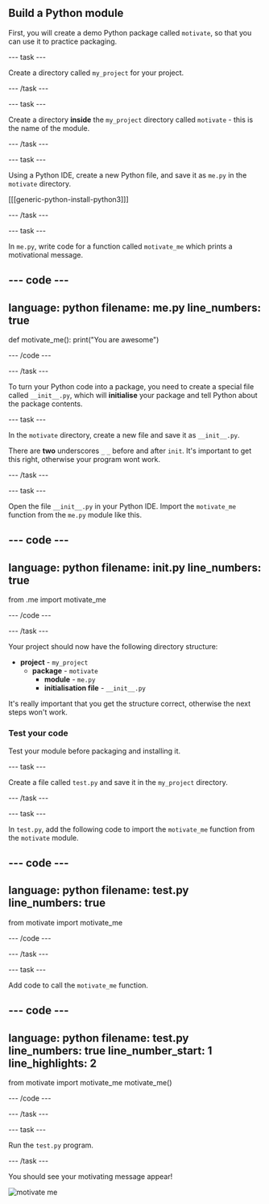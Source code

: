 ## Build a Python module

First, you will create a demo Python package called `motivate`, so that you can use it to practice packaging. 

--- task ---

Create a directory called `my_project` for your project.

--- /task ---

--- task ---

Create a directory **inside** the `my_project` directory called `motivate` - this is the name of the module.

--- /task ---

--- task ---

Using a Python IDE, create a new Python file, and save it as `me.py` in the `motivate` directory.

[[[generic-python-install-python3]]]

--- /task ---

--- task ---

In `me.py`, write code for a function called `motivate_me` which prints a motivational message.


--- code ---
---
language: python
filename: me.py
line_numbers: true
---
def motivate_me():
  print("You are awesome")

--- /code ---

--- /task ---

To turn your Python code into a package, you need to create a special file called `__init__.py`, which will **initialise** your package and tell Python about the package contents.

--- task ---

In the `motivate` directory, create a new file and save it as `__init__.py`.

There are **two** underscores `_` `_` before and after `init`. It's important to get this right, otherwise your program wont work.

--- /task ---

--- task ---

Open the file `__init__.py` in your Python IDE. Import the `motivate_me` function from the `me.py` module like this.

--- code ---
---
language: python
filename: __init__.py
line_numbers: true
---
from .me import motivate_me

--- /code ---

--- /task ---

Your project should now have the following directory structure:

+ **project** - `my_project`
  + **package** - `motivate`
    + **module** - `me.py`
    + **initialisation file** - `__init__.py`

It's really important that you get the structure correct, otherwise the next steps won't work.


### Test your code

Test your module before packaging and installing it.

--- task ---

Create a file called `test.py` and save it in the `my_project` directory.

--- /task ---

--- task ---

In `test.py`, add the following code to import the `motivate_me` function from the `motivate` module.

--- code ---
---
language: python
filename: test.py
line_numbers: true
---
from motivate import motivate_me

--- /code ---

--- /task ---

--- task ---

Add code to call the `motivate_me` function.


--- code ---
---
language: python
filename: test.py
line_numbers: true
line_number_start: 1
line_highlights: 2
---

   from motivate import motivate_me
   motivate_me()

--- /code ---

--- /task ---

--- task ---

Run the `test.py` program.

--- /task ---

You should see your motivating message appear!

![motivate me](images/motivate_me.gif)

